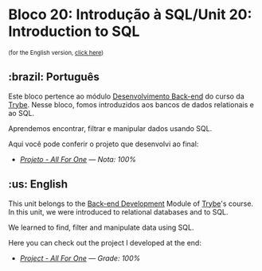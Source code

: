 # Bloco 20: Introdução à SQL/Unit 20: Introduction to SQL

<small>(for the English version, <a href="#en">click here</a>)</small>
<h2>:brazil: Português</h2>
<p>Este bloco pertence ao módulo <a href="https://github.com/raphaelalmeidamartins/trybe_exercicios/tree/main/3_Desenvolvimento-Back-end" rel="prev">Desenvolvimento Back-end</a> do curso da <a href="https://www.betrybe.com/">Trybe</a>. Nesse bloco, fomos introduzidos aos bancos de dados relationais e ao SQL.</p>
<p>Aprendemos encontrar, filtrar e manipular dados usando SQL.</p>
<p>Aqui você pode conferir o projeto que desenvolvi ao final:</p>

- _[Projeto - All For One](https://github.com/raphaelalmeidamartins/mysql-all-for-one) — Nota: 100%_

<h2 id="en">:us: English</h2>
<p>This unit belongs to the <a href="https://github.com/raphaelalmeidamartins/trybe_exercicios/tree/main/3_Desenvolvimento-Back-end">Back-end Development</a> Module of <a href="https://www.betrybe.com/">Trybe</a>'s course. In this unit, we were introduced to relational databases and to SQL.</p>
<p>We learned to find, filter and manipulate data using SQL.</p>
<p>Here you can check out the project I developed at the end:</p>

- _[Project - All For One](https://github.com/raphaelalmeidamartins/mysql-all-for-one) — Grade: 100%_
